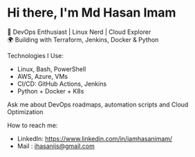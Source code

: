 # Hi there, I'm Md Hasan Imam

🚀 DevOps Enthusiast | Linux Nerd | Cloud Explorer  
🌍 Building with Terraform, Jenkins, Docker & Python

Technologies I Use:
- Linux, Bash, PowerShell
- AWS, Azure, VMs
- CI/CD: GitHub Actions, Jenkins
- Python +  Docker + K8s

Ask me about DevOps roadmaps, automation scripts and Cloud Optimization

How to reach me:
- LinkedIn: https://www.linkedin.com/in/iamhasanimam/
- Mail : ihasanijs@gmail.com

